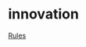 # innovation

[Rules](https://www.dropbox.com/scl/fi/8pn3xt56v11c3q7xqmu9o/innovation.pdf?rlkey=9688okap691kh6p0iblwuq4ir&dl=0)
